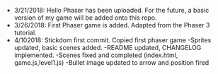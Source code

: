 - 3/21/2018: Hello Phaser has been uploaded. For the future, a basic version of my game will be added onto this repo.
- 3/26/2018: First Phaser game is added. Adapted from the Phaser 3 tutorial.
- 4/102018: Stickdom first commit. Copied first phaser game
	-Sprites updated, basic scenes added.
	-README updated, CHANGELOG implemented.
	-Scenes fixed and completed (index.html, game.js,level1.js)
	-Bullet image updated to arrow and position fired
